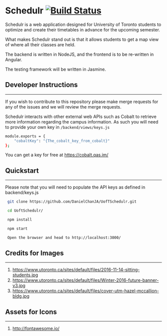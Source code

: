 # Schedulr [![Build Status](https://travis-ci.org/DanielChanJA/UofTSchedulr.svg?branch=master)](https://travis-ci.org/DanielChanJA/UofTSchedulr)
Schedulr is a web application designed for University of Toronto students to optimize and create their timetables in advance for the upcoming semester.

What makes Schedulr stand out is that it allows students to get a map view of where all their classes are held.

The backend is written in NodeJS, and the frontend is to be re-written in Angular.

The testing framework will be written in Jasmine.


## Developer Instructions
---
If you wish to contribute to this repository please make merge requests for any of the issues and we will review the merge requests.

Schedulr interacts with other external web APIs such as Cobalt to retrieve more information regarding the campus information. As such you will need to provide your own key in `/backend/views/keys.js`

```bash
module.exports = {
    "cobaltKey": "{The_cobalt_key_from_cobalt}"
};
```

You can get a key for free at https://cobalt.qas.im/

## Quickstart
---

Please note that you will need to populate the API keys as defined in backend/keys.js

```bash
 git clone https://github.com/DanielChanJA/UofTSchedulr.git

 cd UoftSchedulr/

 npm install

 npm start

 Open the browser and head to http://localhost:3000/
 ```

## Credits for Images
---
1. https://www.utoronto.ca/sites/default/files/2016-11-14-sitting-students.jpg
2. https://www.utoronto.ca/sites/default/files/Winter-2016-future-banner-v3.jpg
3. https://www.utoronto.ca/sites/default/files/cover-utm-hazel-mccallion-bldg.jpg

## Assets for Icons
---
1. http://fontawesome.io/
